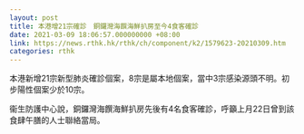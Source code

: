 ```yaml
---
layout: post
title: 本港增21宗確診　銅鑼灣海饌海鮮扒房至今4食客確診
date: 2021-03-09 18:06:57.000000000 +08:00
link: https://news.rthk.hk/rthk/ch/component/k2/1579623-20210309.htm
categories: rthk
---
```


本港新增21宗新型肺炎確診個案，8宗是屬本地個案，當中3宗感染源頭不明。初步陽性個案少於10宗。

衞生防護中心說，銅鑼灣海饌海鮮扒房先後有4名食客確診，呼籲上月22日曾到該食肆午膳的人士聯絡當局。

